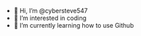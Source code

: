 - 👋 Hi, I’m @cybersteve547
- 👀 I’m interested in coding
- 🌱 I’m currently learning how to use Github
